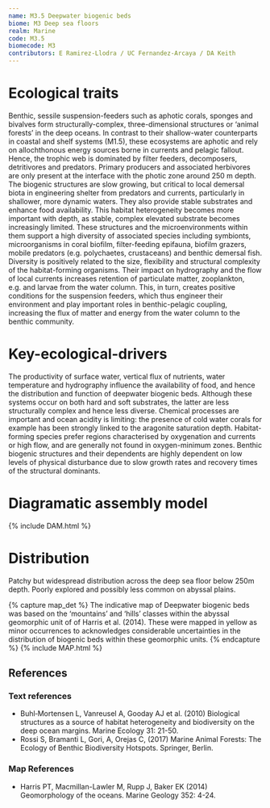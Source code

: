 ```yaml
---
name: ﻿M3.5 Deepwater biogenic beds
biome: M3 Deep sea floors
realm: Marine
code: M3.5
biomecode: M3
contributors: E Ramirez-Llodra / UC Fernandez-Arcaya / DA Keith
---
```


# Ecological traits


Benthic, sessile suspension-feeders such as aphotic corals, sponges and bivalves form structurally-complex, three-dimensional structures or ‘animal forests’ in the deep oceans. In contrast to their shallow-water counterparts in coastal and shelf systems (M1.5), these ecosystems are aphotic and rely on allochthonous energy sources borne in currents and pelagic fallout. Hence, the trophic web is dominated by filter feeders, decomposers, detritivores and predators. Primary producers and associated herbivores are only present at the interface with the photic zone around 250 m depth. The biogenic structures are slow growing, but critical to local demersal biota in engineering shelter from predators and currents, particularly in shallower, more dynamic waters. They also provide stable substrates and enhance food availability. This habitat heterogeneity becomes more important with depth, as stable, complex elevated substrate becomes increasingly limited. These structures and the microenvironments within them support a high diversity of associated species including symbionts, microorganisms in coral biofilm, filter-feeding epifauna, biofilm grazers, mobile predators (e.g. polychaetes, crustaceans) and benthic demersal fish.  Diversity is positively related to the size, flexibility and structural complexity of the habitat-forming organisms. Their impact on hydrography and the flow of local currents increases retention of particulate matter, zooplankton, e.g. and larvae from the water column. This, in turn, creates positive conditions for the suspension feeders, which thus engineer their environment and play important roles in benthic-pelagic coupling, increasing the flux of matter and energy from the water column to the benthic community.


# Key-ecological-drivers

The productivity of surface water, vertical flux of nutrients, water temperature and hydrography influence the availability of food, and hence the distribution and function of deepwater biogenic beds. Although these systems occur on both hard and soft substrates, the latter are less structurally complex and hence less diverse. Chemical processes are important and ocean acidity is limiting: the presence of cold water corals for example has been strongly linked to the aragonite saturation depth. Habitat-forming species prefer regions characterised by oxygenation and currents or high flow, and are generally not found in oxygen-minimum zones. Benthic biogenic structures and their dependents are highly dependent on low levels of physical disturbance due to slow growth rates and recovery times of the structural dominants.

# Diagramatic assembly model

{% include DAM.html %}

# Distribution

 Patchy but widespread distribution across the deep sea floor below 250m depth. Poorly explored and possibly less common on abyssal plains.

{% capture map_det %} The indicative map of Deepwater biogenic beds was based on the ‘mountains’ and ‘hills’ classes within the abyssal geomorphic unit of of Harris et al. (2014). These were mapped in yellow as minor occurrences to acknowledges considerable uncertainties in the distribution of biogenic beds within these geomorphic units. {% endcapture %}
{% include MAP.html %}

## References

### Text references

* Buhl‐Mortensen L, Vanreusel A, Gooday AJ et al. (2010) Biological structures as a source of habitat heterogeneity and biodiversity on the deep ocean margins. Marine Ecology 31: 21-50.
* Rossi S, Bramanti L, Gori, A, Orejas C, (2017) Marine Animal Forests: The Ecology of Benthic Biodiversity Hotspots. Springer, Berlin.

### Map References

* Harris PT, Macmillan-Lawler M, Rupp J, Baker EK (2014) Geomorphology of the oceans. Marine Geology 352: 4-24.
